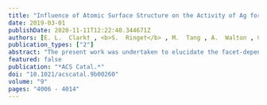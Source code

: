 ```yaml
---
title: "Influence of Atomic Surface Structure on the Activity of Ag for the Electrochemical Reduction of CO<sub>2</sub> to CO"
date: 2019-03-01
publishDate: 2020-11-11T12:22:40.344671Z
authors: [E. L.  Clark† , <b>S.  Ringe†</b> , M.  Tang , A.  Walton , C.  Hahn , T. F.  Jaramillo , K.  Chan , A. T.  Bell* ]
publication_types: ["2"]
abstract: "The present work was undertaken to elucidate the facet-dependent activity of Ag for the electrochemical reduction of CO2 to CO. To this end, CO2 reduction was investigated over Ag thin films with (111), (100), and (110) orientations prepared via epitaxial growth on single-crystal Si wafers with the same crystallographic orientations. This preparation technique yielded larger area electrodes than can be achieved using single-crystals, which enabled the electrocatalytic activity of the corresponding Ag surfaces to be quantified in the Tafel regime. The Ag(110) thin films exhibited higher CO evolution activity compared to the Ag(111) and Ag(100) thin films, consistent with previous single-crystal studies. Density functional theory calculations suggest that CO2 reduction to CO is strongly facet-dependent, and that steps are more active than highly coordinated terraces. This is the result of both a higher binding energy of the key intermediate COOH as well as an enhanced double-layer electric field stabilization over undercoordinated surface atoms located at step edge defects. As a consequence, step edge defects likely dominate the CO2 reduction activity observed over the Ag(111) and Ag(100) thin films. The higher activity observed over the Ag(110) thin film is then related to the larger density of undercoordinated sites compared to the Ag(111) and Ag(100) thin films. Our conclusion that undercoordinated sites dominate the CO2 reduction activity observed over close-packed surfaces highlights the need to consider the contribution of such defects in studies of single-crystal electrodes."
featured: false
publication: "*ACS Catal.*"
doi: "10.1021/acscatal.9b00260"
volume: "9"
pages: "4006 - 4014"
---
```


